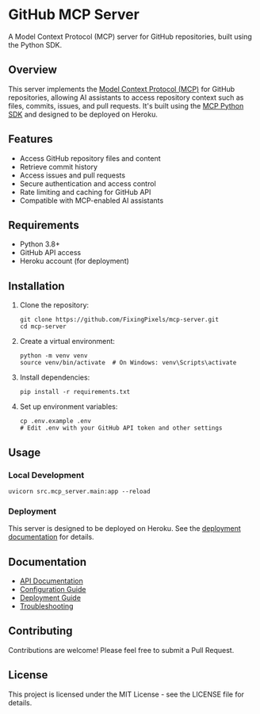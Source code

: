 # GitHub MCP Server

A Model Context Protocol (MCP) server for GitHub repositories, built using the Python SDK.

## Overview

This server implements the [Model Context Protocol (MCP)](https://github.com/modelcontextprotocol/mcp) for GitHub repositories, allowing AI assistants to access repository context such as files, commits, issues, and pull requests. It's built using the [MCP Python SDK](https://github.com/modelcontextprotocol/python-sdk) and designed to be deployed on Heroku.

## Features

- Access GitHub repository files and content
- Retrieve commit history
- Access issues and pull requests
- Secure authentication and access control
- Rate limiting and caching for GitHub API
- Compatible with MCP-enabled AI assistants

## Requirements

- Python 3.8+
- GitHub API access
- Heroku account (for deployment)

## Installation

1. Clone the repository:
   ```
   git clone https://github.com/FixingPixels/mcp-server.git
   cd mcp-server
   ```

2. Create a virtual environment:
   ```
   python -m venv venv
   source venv/bin/activate  # On Windows: venv\Scripts\activate
   ```

3. Install dependencies:
   ```
   pip install -r requirements.txt
   ```

4. Set up environment variables:
   ```
   cp .env.example .env
   # Edit .env with your GitHub API token and other settings
   ```

## Usage

### Local Development

```
uvicorn src.mcp_server.main:app --reload
```

### Deployment

This server is designed to be deployed on Heroku. See the [deployment documentation](docs/deployment.md) for details.

## Documentation

- [API Documentation](docs/api.md)
- [Configuration Guide](docs/configuration.md)
- [Deployment Guide](docs/deployment.md)
- [Troubleshooting](docs/troubleshooting.md)

## Contributing

Contributions are welcome! Please feel free to submit a Pull Request.

## License

This project is licensed under the MIT License - see the LICENSE file for details. 